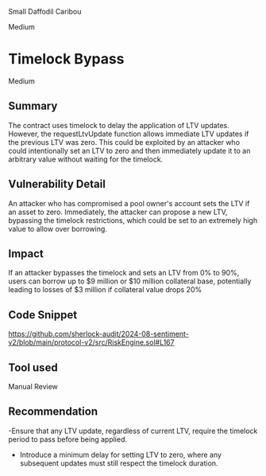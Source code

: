 Small Daffodil Caribou

Medium

# Timelock Bypass

Medium 

## Summary
The contract uses timelock to delay the application of LTV updates. However, the requestLtvUpdate function allows immediate LTV updates if the previous LTV was zero. This could be exploited by an attacker who could intentionally set an LTV to zero and then immediately update it to an arbitrary value without waiting for the timelock.

## Vulnerability Detail
An attacker who has compromised a pool owner's account sets the LTV if an asset to zero. Immediately, the attacker can propose a new LTV, bypassing the timelock restrictions, which could be set to an extremely high value to allow over borrowing.

## Impact
If an attacker bypasses the timelock and sets an LTV from 0% to 90%, users can borrow up to $9 million or $10 million collateral base, potentially leading to losses of $3 million if collateral value drops 20%

## Code Snippet

https://github.com/sherlock-audit/2024-08-sentiment-v2/blob/main/protocol-v2/src/RiskEngine.sol#L167


## Tool used
Manual Review

## Recommendation
-Ensure that any LTV update, regardless of current LTV, require the timelock period to pass before being applied.
- Introduce a minimum delay for setting LTV to zero, where any subsequent updates must still respect the timelock duration.